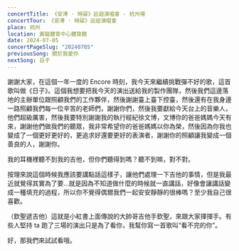 ```yaml
---
concertTitle: 《安溥 · 時寐》巡迴演唱會 - 杭州場
concertTour: 《安溥 · 時寐》巡迴演唱會
place: 杭州
location: 黃龍體育中心體育館
date: 2024-07-05
concertPageSlug: "20240705"
previousSong: 關於我愛你
nextSong: 日子
---
```

謝謝大家，在這個一年一度的 Encore 時刻，我今天來繼續挑戰彈不好的歌，這首歌叫做《日子》。這個我想要把我今天的演出送給我的製作團隊，然後我們這邊落地的主辦單位跟照顧我們的工作夥伴，然後謝謝臺上臺下控臺，然後還有在我身邊一路照顧我們每一位辛苦的老師們，謝謝你們，然後我要獻給今天台上的音樂人，他們超級厲害，然後我要特別謝謝我的執行經紀徐文博，文博你的爸爸媽媽今天有來，謝謝他們做我們的聽眾，我非常希望你的爸爸媽媽以你為榮，然後因為你我也變成了一個更好更好的，更追求好還要更好的表演者，謝謝你的照顧讓我變成一個善良的人，謝謝你。

我的耳機裡聽不到我的吉他，但你們聽得到嗎？聽不到嘛，對不對。

按理來說這個時候我應該要講點話這樣子，讓他們處理一下吉他的事情，但是我最近就覺得其實為了要…就是因為不知道做什麼的時候就一直講話，好像會讓講話變成一種填充的過程，所以你不覺得偶爾我們一起安安靜靜的很棒嗎？至少我自己很喜歡。

（欽聖遞吉他）這就是小紅書上面傳說的大帥哥吉他手欽聖，來跟大家揮揮手。有些人堅持 ta 跑了三場的演出只是為了看你，我幫你寫一首歌叫“看不完的你”。

好，那我們來試試看哦。